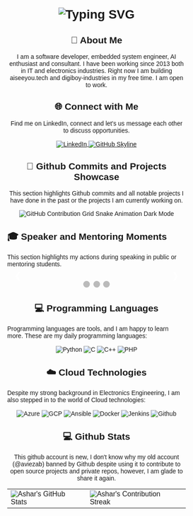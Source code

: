 <style>
* {box-sizing: border-box}
body {font-family: Verdana, sans-serif; margin:0}
.mySlides {display: none}
img {vertical-align: middle;}

/* Slideshow container */
.slideshow-container {
  max-width: 1000px;
  position: relative;
  margin: auto;
}

/* Next & previous buttons */
.prev, .next {
  cursor: pointer;
  position: absolute;
  top: 50%;
  width: auto;
  padding: 16px;
  margin-top: -22px;
  color: white;
  font-weight: bold;
  font-size: 18px;
  transition: 0.6s ease;
  border-radius: 0 3px 3px 0;
  user-select: none;
}

/* Position the "next button" to the right */
.next {
  right: 0;
  border-radius: 3px 0 0 3px;
}

/* On hover, add a black background color with a little bit see-through */
.prev:hover, .next:hover {
  background-color: rgba(0,0,0,0.8);
}

/* Caption text */
.text {
  color: #f2f2f2;
  font-size: 15px;
  padding: 8px 12px;
  position: absolute;
  bottom: 8px;
  width: 100%;
  text-align: center;
}

/* Number text (1/3 etc) */
.numbertext {
  color: #f2f2f2;
  font-size: 12px;
  padding: 8px 12px;
  position: absolute;
  top: 0;
}

/* The dots/bullets/indicators */
.dot {
  cursor: pointer;
  height: 15px;
  width: 15px;
  margin: 0 2px;
  background-color: #bbb;
  border-radius: 50%;
  display: inline-block;
  transition: background-color 0.6s ease;
}

.active, .dot:hover {
  background-color: #717171;
}

/* Fading animation */
.fade {
  animation-name: fade;
  animation-duration: 1.5s;
}

@keyframes fade {
  from {opacity: .4} 
  to {opacity: 1}
}

/* On smaller screens, decrease text size */
@media only screen and (max-width: 300px) {
  .prev, .next,.text {font-size: 11px}
}
</style>
<script>
let slideIndex = 1;
showSlides(slideIndex);

function plusSlides(n) {
  showSlides(slideIndex += n);
}

function currentSlide(n) {
  showSlides(slideIndex = n);
}

function showSlides(n) {
  let i;
  let slides = document.getElementsByClassName("mySlides");
  let dots = document.getElementsByClassName("dot");
  if (n > slides.length) {slideIndex = 1}    
  if (n < 1) {slideIndex = slides.length}
  for (i = 0; i < slides.length; i++) {
    slides[i].style.display = "none";  
  }
  for (i = 0; i < dots.length; i++) {
    dots[i].className = dots[i].className.replace(" active", "");
  }
  slides[slideIndex-1].style.display = "block";  
  dots[slideIndex-1].className += " active";
}
</script>

<div align="center">
    <h1><img src="https://readme-typing-svg.herokuapp.com?font=Jetbrains+mono&size=40&duration=3000&color=33FF33&center=true&vCenter=true&width=435&lines=Ashar's Github" alt="Typing SVG"/></h1>
    
</div>

<div align="center">
    <h2>🚀 About Me</h2>
    <p>I am a software developer, embedded system engineer, AI enthusiast and consultant. I have been working since 2013 both in
    IT and electronics industries.
    Right now I am building aiseeyou.tech and digiboy-industries in my free time. I am open to work.
    </p>
</div>

<div align="center">
<h2 align="center" class="section-heading">🌐 Connect with Me</h2>
<p>Find me on LinkedIn, connect and let's us message each other to discuss opportunities.</p>
<div align="center">
  <a href="https://www.linkedin.com/in/aviezab">
    <img src="https://img.shields.io/badge/LinkedIn: Ashar-BBBBB5?style=for-the-badge&logo=linkedin&logoColor=white" alt="LinkedIn"/>
  </a>
<a href="https://github.com/ibnahzab/ibnahzab" target="_blank">
    <img src="https://img.shields.io/badge/View%20on%20GitHub-%230077B5.svg?&style=for-the-badge&logo=github&logoColor=white" alt="GitHub Skyline"/>
</a>
<!-- <img src="https://komarev.com/ghpvc/?username=ibnahzab&style=for-the-badge" alt="Profile views" /> -->
</div>

<div align="center">
  <h2>🚀 Github Commits and Projects Showcase</h2>
    <p>This section highlights Github commits and all notable projects I have done in the past or the projects I am currently working on.</p>
  <img src="https://raw.githubusercontent.com/ibnahzab/ibnahzab/output/github-contribution-grid-snake-dark.svg#gh-dark-mode-only" alt="GitHub Contribution Grid Snake Animation Dark Mode"/>
  <!-- <img src="https://raw.githubusercontent.com/ibnahzab/ibnahzab/output/github-contribution-grid-snake.svg#gh-light-mode-only" alt="GitHub Contribution Grid Snake Animation Light Mode"/> -->
</div>

</div>
  <h2>🎓 Speaker and Mentoring Moments</h2>
  <p>This section highlights my actions during speaking in public or mentoring students.</p>
    <div class="slideshow-container">
        <div class="mySlides fade">
            <img src="https://ik.imagekit.io/yc79ommka/github-profile/djp_speaker1.png" style="width:100%"/>
            <div class="text">Speaking for Directorate of General Tax of Republic Indonesia</div>
        </div>
        <div class="mySlides fade">
            <img src="https://ik.imagekit.io/yc79ommka/github-profile/djp_speaker2.png" style="width:100%">
            <div class="text">Assisting for Directorate of General Tax of Republic Indonesia</div>
        </div>
        <div class="mySlides fade">
            <img src="https://ik.imagekit.io/yc79ommka/github-profile/djp_speaker3.png" style="width:100%">
            <div class="text">After Speaking for Directorate of General Tax of Republic Indonesia</div>
        </div>
        <div class="mySlides fade">
            <img src="https://ik.imagekit.io/yc79ommka/github-profile/bssn.png" style="width:100%">
            <div class="text">Finishing Project Face Recognition at National Cyber and Crypto Agency</div>
        </div>        
    <a class="prev" onclick="plusSlides(-1)">❮</a>
    <a class="next" onclick="plusSlides(1)">❯</a>
</div>
<br>
    <div style="text-align:center">
    <span class="dot" onclick="currentSlide(1)"></span> 
    <span class="dot" onclick="currentSlide(2)"></span> 
    <span class="dot" onclick="currentSlide(3)"></span> 
    </div>
</div>

<h2 align="center" class="section-heading">💻 Programming Languages</h2>
<p> Programming languages are tools, and I am happy to learn more. These are my daily programming languages:</p>
<div align="center">
  <img src="https://img.shields.io/badge/Python-3776AB?style=for-the-badge&logo=python&logoColor=white" alt="Python"/>
  <img src="https://img.shields.io/badge/C-F7DF1E?style=for-the-badge&logo=C&logoColor=black" alt="C"/>
  <img src="https://img.shields.io/badge/Embedded C++-4EAA25?style=for-the-badge&logo=c++&logoColor=white" alt="C++"/>
  <img src="https://img.shields.io/badge/PHP-4EAA25?style=for-the-badge&logo=php&logoColor=white" alt="PHP"/>


</div>
<h2 align="center" class="section-heading">☁️ Cloud Technologies</h2>
<p>Despite my strong background in Electronics Engineering, I am also stepped in to the world of Cloud technologies:</p>
<div align="center">
  <img src="https://img.shields.io/badge/Azure-0089D6?style=for-the-badge&logo=microsoftazure&logoColor=white" alt="Azure"/>
  <img src="https://img.shields.io/badge/GCP-4285F4?style=for-the-badge&logo=googlecloud&logoColor=white" alt="GCP"/>
  <img src="https://img.shields.io/badge/Ansible-623CE4?style=for-the-badge&logo=ansible&logoColor=white" alt="Ansible"/>
  <img src="https://img.shields.io/badge/Docker-2496ED?style=for-the-badge&logo=docker&logoColor=white" alt="Docker"/>
  <img src="https://img.shields.io/badge/Jenkins-D24939?style=for-the-badge&logo=jenkins&logoColor=white" alt="Jenkins"/>
  <img src="https://img.shields.io/badge/Github Actions-D24939?style=for-the-badge&logo=github&logoColor=white" alt="Github"/>
</div>

<div align="center">
<h2 align="center" class="section-heading"> 💻 Github Stats</h2>
<p>This github account is new, I don't know why my old account (@aviezab) banned by Github despite using it to contribute to open source projects and private repos, however, I am glade to share it again.</p>
 <table align="center" width="100%" height="100%" >
    <tr>
       <td><img style="border: none;" src="https://github-profile-summary-cards.vercel.app/api/cards/profile-details?username=ibnahzab&theme=github_dark" alt="Ashar's GitHub Stats"/></td>   
       <td><img style="border: none;" src="https://github-readme-streak-stats.herokuapp.com/?user=ibnahzab&theme=merko" alt="Ashar's Contribution Streak"/></td>
    </tr>
 </table>

 <table align="center" width="100%" height="100%" >
    <tr>
        <td><img style="border: none;" src="https://github-profile-summary-cards.vercel.app/api/cards/stats?username=ibnahzab&theme=github_dark" alt="Ashar's GitHub Stats"/></td>
        <td><img style="border: none;" src="https://github-profile-summary-cards.vercel.app/api/cards/productive-time?username=ibnahzab&theme=github_dark&utcOffset=10" alt="Ashar's GitHub Stats"/>
        <td><img style="border: none;" src="https://github-profile-summary-cards.vercel.app/api/cards/repos-per-language?username=ibnahzab&theme=github_dark" alt="Ashar's GitHub Stats"/></td>
        <td><img style="border: none;" src="https://github-profile-summary-cards.vercel.app/api/cards/most-commit-language?username=ibnahzab&theme=github_dark" alt="Ashar's GitHub Stats"/></td>
    </tr>
 </table>
</div>